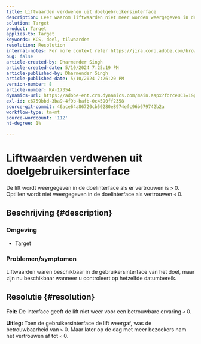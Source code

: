 ```yaml
---
title: Liftwaarden verdwenen uit doelgebruikersinterface
description: Leer waarom liftwaarden niet meer worden weergegeven in de gebruikersinterface van Doel.
solution: Target
product: Target
applies-to: Target
keywords: KCS, doel, tilwaarden
resolution: Resolution
internal-notes: For more context refer https://jira.corp.adobe.com/browse/TGT-41844
bug: false
article-created-by: Dharmender Singh
article-created-date: 5/10/2024 7:25:19 PM
article-published-by: Dharmender Singh
article-published-date: 5/10/2024 7:26:20 PM
version-number: 8
article-number: KA-17354
dynamics-url: https://adobe-ent.crm.dynamics.com/main.aspx?forceUCI=1&pagetype=entityrecord&etn=knowledgearticle&id=a798db06-030f-ef11-9f8a-6045bd006b25
exl-id: c6759bbd-3ba9-4f9b-bafb-0c4590ff2358
source-git-commit: 46ace64a86720cb50280e8974efc96b679742b2a
workflow-type: tm+mt
source-wordcount: '112'
ht-degree: 1%

---
```


# Liftwaarden verdwenen uit doelgebruikersinterface


De lift wordt weergegeven in de doelinterface als er vertrouwen is `>`  0. Optillen wordt niet weergegeven in de doelinterface als vertrouwen `<`  0.

## Beschrijving {#description}


### <b>Omgeving</b>

- Target


### <b>Problemen/symptomen</b>

Liftwaarden waren beschikbaar in de gebruikersinterface van het doel, maar zijn nu beschikbaar wanneer u controleert op hetzelfde datumbereik.


## Resolutie {#resolution}


<b>Feit:</b> De interface geeft de lift niet weer voor een betrouwbare ervaring `<`  0.

<b>Uitleg: </b>Toen de gebruikersinterface de lift weergaf, was de betrouwbaarheid van `>`  0. Maar later op de dag met meer bezoekers nam het vertrouwen af tot `<`  0.

